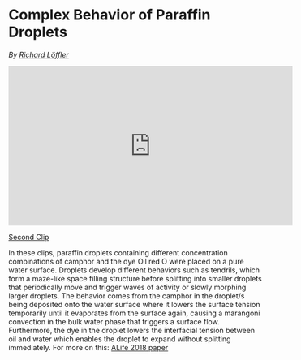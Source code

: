 # Complex Behavior of Paraffin Droplets
*By [Richard Löffler](https://twitter.com/entosse)*

<iframe width="560" height="315" src="https://www.youtube-nocookie.com/embed/7KEv9vUwQLk" title="YouTube video player" frameborder="0" allow="accelerometer; autoplay; clipboard-write; encrypted-media; gyroscope; picture-in-picture" allowfullscreen></iframe>

[Second Clip](https://www.youtube.com/watch?v=-aMw_64CfZ4&list=PLy9lT30tFAXYG9_v3MzjHierF65Z6zGhj)

In these clips, paraffin droplets containing different concentration combinations of camphor and the dye Oil red O were placed on a pure water surface. Droplets develop different behaviors such as tendrils, which form a maze-like space filling structure before splitting into smaller droplets that periodically move and trigger waves of activity or slowly morphing larger droplets. The behavior comes from the camphor in the droplet/s being deposited onto the water surface where it lowers the surface tension temporarily until it evaporates from the surface again, causing a marangoni convection in the bulk water phase that triggers a surface flow. Furthermore, the dye in the droplet lowers the interfacial tension between oil and water which enables the droplet to expand without splitting immediately.
For more on this: [ALife 2018 paper](https://direct.mit.edu/isal/proceedings/alife2018/30/574/99652)
